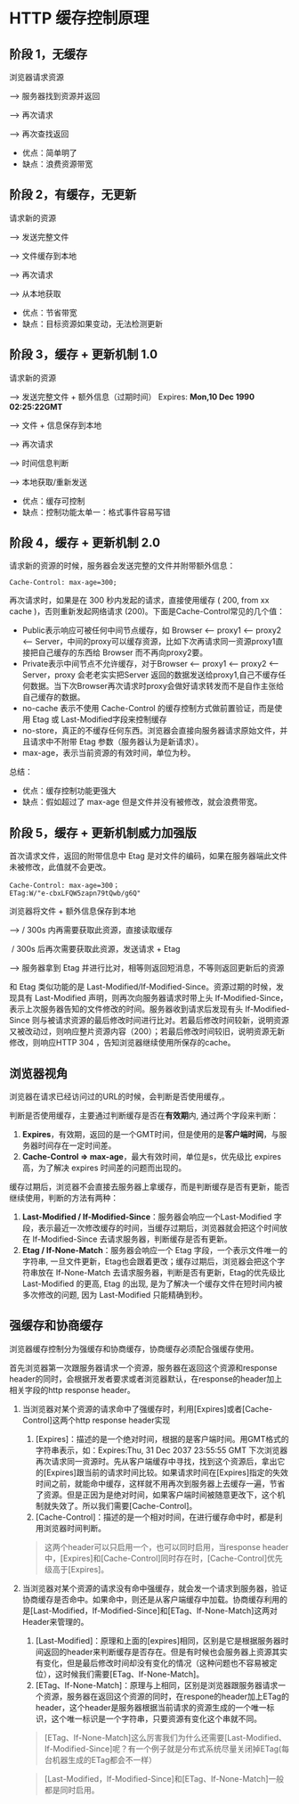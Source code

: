# HTTP 缓存控制原理



## 阶段 1，无缓存

浏览器请求资源 

——> 服务器找到资源并返回 

——> 再次请求 

——> 再次查找返回

- 优点：简单明了
- 缺点：浪费资源带宽



## 阶段 2，有缓存，无更新

请求新的资源 

——> 发送完整文件 

——> 文件缓存到本地 

——> 再次请求 

——> 从本地获取

- 优点：节省带宽
- 缺点：目标资源如果变动，无法检测更新



## 阶段 3，缓存 + 更新机制 1.0

请求新的资源

 ——> 发送完整文件 + 额外信息（过期时间） Expires: **Mon,10 Dec 1990 02:25:22GMT**

——> 文件 + 信息保存到本地 

——> 再次请求 

——> 时间信息判断 

——> 本地获取/重新发送

- 优点：缓存可控制
- 缺点：控制功能太单一：格式事件容易写错



## 阶段 4，缓存 + 更新机制 2.0

请求新的资源的时候，服务器会发送完整的文件并附带额外信息：

```
Cache-Control: max-age=300;
```

再次请求时，如果是在 300 秒内发起的请求，直接使用缓存 ( 200, from xx cache )，否则重新发起网络请求 (200)。下面是Cache-Control常见的几个值：

- Public表示响应可被任何中间节点缓存，如 Browser <-- proxy1 <-- proxy2 <-- Server，中间的proxy可以缓存资源，比如下次再请求同一资源proxy1直接把自己缓存的东西给 Browser 而不再向proxy2要。
- Private表示中间节点不允许缓存，对于Browser <-- proxy1 <-- proxy2 <-- Server，proxy 会老老实实把Server 返回的数据发送给proxy1,自己不缓存任何数据。当下次Browser再次请求时proxy会做好请求转发而不是自作主张给自己缓存的数据。
- no-cache 表示不使用 Cache-Control 的缓存控制方式做前置验证，而是使用 Etag 或 Last-Modified字段来控制缓存
- no-store，真正的不缓存任何东西。浏览器会直接向服务器请求原始文件，并且请求中不附带 Etag 参数（服务器认为是新请求）。
- max-age，表示当前资源的有效时间，单位为秒。

总结：

- 优点：缓存控制功能更强大
- 缺点：假如超过了 max-age 但是文件并没有被修改，就会浪费带宽。



## 阶段 5，缓存 + 更新机制威力加强版

首次请求文件，返回的附带信息中 Etag 是对文件的编码，如果在服务器端此文件未被修改，此值就不会更改。

```http
Cache-Control: max-age=300；
ETag:W/"e-cbxLFQW5zapn79tQwb/g6Q"
```

浏览器将文件 + 额外信息保存到本地

——> / 300s 内再需要获取此资源，直接读取缓存

​           / 300s 后再次需要获取此资源，发送请求 + Etag

——> 服务器拿到 Etag 并进行比对，相等则返回短消息，不等则返回更新后的资源



和 Etag 类似功能的是 Last-Modified/If-Modified-Since。资源过期的时候，发现具有 Last-Modified 声明，则再次向服务器请求时带上头 If-Modified-Since，表示上次服务器告知的文件修改的时间。服务器收到请求后发现有头 If-Modified-Since 则与被请求资源的最后修改时间进行比对。若最后修改时间较新，说明资源又被改动过，则响应整片资源内容（200）；若最后修改时间较旧，说明资源无新修改，则响应HTTP 304 ，告知浏览器继续使用所保存的cache。



## 浏览器视角

浏览器在请求已经访问过的URL的时候，会判断是否使用缓存,。

判断是否使用缓存，主要通过判断缓存是否在**有效期**内, 通过两个字段来判断：

1. **Expires**，有效期，返回的是一个GMT时间，但是使用的是**客户端时间**，与服务器时间存在一定时间差。
2. **Cache-Control => max-age**，最大有效时间，单位是s，优先级比 expires 高，为了解决 expires 时间差的问题而出现的。

缓存过期后，浏览器不会直接去服务器上拿缓存，而是判断缓存是否有更新，能否继续使用，判断的方法有两种：

1. **Last-Modified / If-Modified-Since**：服务器会响应一个Last-Modified 字段，表示最近一次修改缓存的时间，当缓存过期后，浏览器就会把这个时间放在 If-Modified-Since 去请求服务器，判断缓存是否有更新。
2. **Etag / If-None-Match**：服务器会响应一个 Etag 字段，一个表示文件唯一的字符串, 一旦文件更新，Etag也会跟着更改；缓存过期后，浏览器会把这个字符串放在 If-None-Match 去请求服务器，判断是否有更新，Etag的优先级比Last-Modified 的更高, Etag 的出现, 是为了解决一个缓存文件在短时间内被多次修改的问题, 因为 Last-Modified 只能精确到秒。



## 强缓存和协商缓存

浏览器缓存控制分为强缓存和协商缓存，协商缓存必须配合强缓存使用。

首先浏览器第一次跟服务器请求一个资源，服务器在返回这个资源和response header的同时，会根据开发者要求或者浏览器默认，在response的header加上相关字段的http response header。

1. 当浏览器对某个资源的请求命中了强缓存时，利用[Expires]或者[Cache-Control]这两个http response header实现

   1.  [Expires]：描述的是一个绝对时间，根据的是客户端时间。用GMT格式的字符串表示，如：Expires:Thu, 31 Dec 2037 23:55:55 GMT 下次浏览器再次请求同一资源时。先从客户端缓存中寻找，找到这个资源后，拿出它的[Expires]跟当前的请求时间比较。如果请求时间在[Expires]指定的失效时间之前，就能命中缓存，这样就不用再次到服务器上去缓存一遍，节省了资源。但是正因为是绝对时间，如果客户端时间被随意更改下，这个机制就失效了。所以我们需要[Cache-Control]。
   2. [Cache-Control]：描述的是一个相对时间，在进行缓存命中时，都是利用浏览器时间判断。

   > 这两个header可以只启用一个，也可以同时启用，当response header中，[Expires]和[Cache-Control]同时存在时，[Cache-Control]优先级高于[Expires]。

2. 当浏览器对某个资源的请求没有命中强缓存，就会发一个请求到服务器，验证协商缓存是否命中。如果命中，则还是从客户端缓存中加载。协商缓存利用的是[Last-Modified，If-Modified-Since]和[ETag、If-None-Match]这两对Header来管理的。

   1. [Last-Modified]：原理和上面的[expires]相同，区别是它是根据服务器时间返回的header来判断缓存是否存在。但是有时候也会服务器上资源其实有变化，但是最后修改时间却没有变化的情况（这种问题也不容易被定位），这时候我们需要[ETag、If-None-Match]。
   2. [ETag、If-None-Match]：原理与上相同，区别是浏览器跟服务器请求一个资源，服务器在返回这个资源的同时，在respone的header加上ETag的header，这个header是服务器根据当前请求的资源生成的一个唯一标识，这个唯一标识是一个字符串，只要资源有变化这个串就不同。

   > [ETag、If-None-Match]这么厉害我们为什么还需要[Last-Modified、If-Modified-Since]呢？有一个例子就是分布式系统尽量关闭掉ETag(每台机器生成的ETag都会不一样）

   > [Last-Modified，If-Modified-Since]和[ETag、If-None-Match]一般都是同时启用。